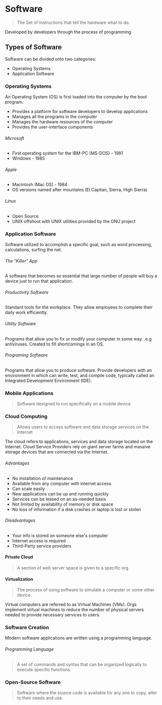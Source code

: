 # Software

> The Set of Instructions that tell the hardware what to do.

Developed by developers through the process of programming.



## Types of Software

Software can be divided onto two categories:

- Operating Systems
- Application Software

### Operating Systems

An Operating System (OS) is first loaded into the computer by the boot program. 

- Provides a platform for software developers to develop applications
- Manages all the programs in the computer
- Manages the hardware resources of the computer
- Provides the user-interface components

###### Microsoft

- First operating system for the IBM-PC (MS-DOS) - 1981
- Windows - 1985

###### Apple

- Macintosh (Mac OS) - 1984
- OS versions named after mountains (El Capitan, Sierra, High Sierra)

###### Linux

- Open Source
- UNIX offshoot with UNIX utilities provided by the GNU project



### Application Software

Software utilized to accomplish a specific goal, such as word processing, calculations, surfing the net.

 

###### The "Killer" App

A software that becomes so essential that large number of people will buy a device just to run that application.



###### Productivity Software

Standard tools for the workplace. They allow employees to complete their daily work efficiently.



###### Utility Software

Programs that allow you to fix or modify your computer in some way. .e.g  antiviruses. Created to fill shortcomings in an OS.



###### Programing Software

Programs that allow you to produce software. Provide developers with an environment in which can write, test, and compile code, typically called an Integrated Development Environment (IDE).



### Mobile Applications

> Software designed to run specifically on a mobile device



### Cloud Computing

> Allows users to access software and data storage services on the Internet

The cloud refers to applications, services and data storage located on the Internet. Cloud Service Providers rely on giant server farms and massive storage devices that are connected via the Internet.



###### Advantages

- No installation of maintenance
- Available from any computer with internet access
- Can scale easily
- New applications can be up and running quickly
- Services can be leased on an as-needed basis
- Not limited by availability of memory or disk space
- No loss of information if a disk crashes or laptop is lost or stolen

###### Disadvantages

- Your info is stored on someone else's computer
- Internet access is required
- Third-Party service providers



#### Private Cloud

> A section of web server space is given to a specific org

#### Virtualization

> The process of using software to simulate a computer or some other device.

Virtual computers are referred to as Virtual Machines (VMs). Orgs implement virtual machines to reduce the number of physical servers needed to provide necessary services to users.



### Software Creation

Modern software applications are written using a programming language.



###### Programming Language

> A set of commands and syntax that can be organized logically to execute specific functions.

### Open-Source Software

> Software where the source code is available for any one to copy, alter to their needs and use. 
